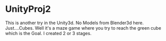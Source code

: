 # UnityProj2
This is another try in the Unity3d.  No Models from Blender3d here. Just....Cubes. Well it's a maze game where you try to reach the green cube which is the Goal. I created 2 or 3 stages.
